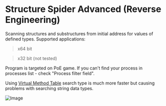 # Structure Spider Advanced (Reverse Engineering)

Scanning structures and substructures from initial address for values of defined types.
Supported applications:
>x64 bit

>x32 bit (not tested)

Program is targeted on PoE game. If you can't find your process in processes list - check "Process filter field".

Using [Virtual Method Table](https://en.wikipedia.org/wiki/Virtual_method_table) search type is much more faster but causing problems with searching string data types.

![Image](https://raw.githubusercontent.com/Stridemann/StructureSpiderAdvanced/master/Screenshot.png)
